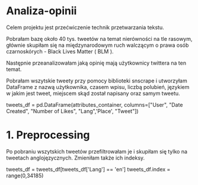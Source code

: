 # Analiza-opinii
Celem projektu jest przećwiczenie technik przetwarzania tekstu.

Pobrałam bazę około 40 tys. tweetów na temat nierówności na tle rasowym, głównie skupiłam się na międzynarodowym ruch walczącym o prawa osób czarnoskórych - Black Lives Matter ( BLM ).

Następnie przeanalizowałam jaką opinię mają użytkownicy twittera na ten temat.

Pobrałam wszytskie tweety przy pomocy biblioteki snscrape i utworzyłam DataFrame z nazwą użytkownika, czasem wpisu, liczbą polubień, językiem w jakim jest tweet, miejscem skąd został napisany oraz samym tweetu.

tweets_df = pd.DataFrame(attributes_container, columns=["User", "Date Created", "Number of Likes", "Lang",'Place', "Tweet"])

# 1. Preprocessing
Po pobraniu wszytskich tweetów przefiltrowałam je i skupiłam się tylko na tweetach anglojęzycznych. Zmieniłam także ich indeksy.

tweets_df = tweets_df[tweets_df['Lang'] == 'en']
tweets_df.index = range(0,34185)
